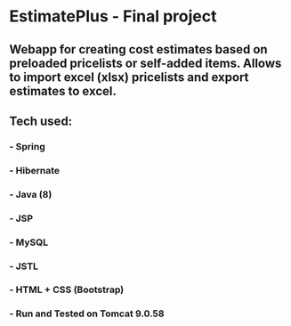# EstimatePlus - Final project
## Webapp for creating cost estimates based on preloaded pricelists or self-added items. Allows to import excel (xlsx) pricelists and export estimates to excel. 

## Tech used:
### - Spring
### - Hibernate
### - Java (8)
### - JSP
### - MySQL
### - JSTL
### - HTML + CSS (Bootstrap)

### - Run and Tested on Tomcat 9.0.58 


